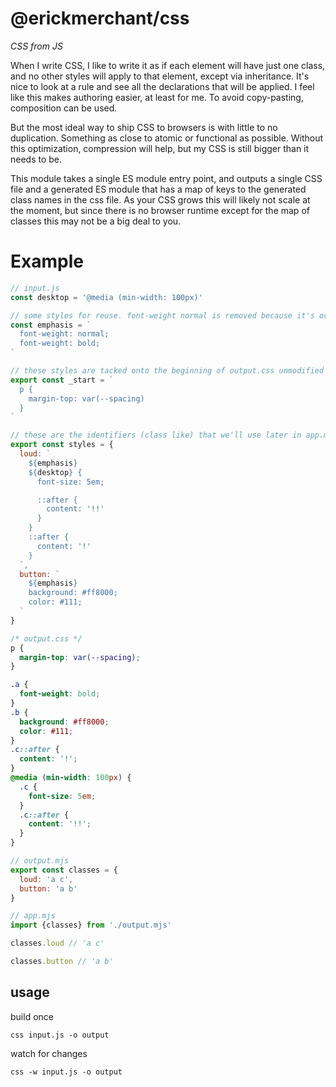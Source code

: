 # @erickmerchant/css

_CSS from JS_

When I write CSS, I like to write it as if each element will have just one class, and no other styles will apply to that element, except via inheritance. It's nice to look at a rule and see all the declarations that will be applied. I feel like this makes authoring easier, at least for me. To avoid copy-pasting, composition can be used.

But the most ideal way to ship CSS to browsers is with little to no duplication. Something as close to atomic or functional as possible. Without this optimization, compression will help, but my CSS is still bigger than it needs to be.

This module takes a single ES module entry point, and outputs a single CSS file and a generated ES module that has a map of keys to the generated class names in the css file. As your CSS grows this will likely not scale at the moment, but since there is no browser runtime except for the map of classes this may not be a big deal to you.

# Example

```javascript
// input.js
const desktop = '@media (min-width: 100px)'

// some styles for reuse. font-weight normal is removed because it's overridden
const emphasis = `
  font-weight: normal;
  font-weight: bold;
`

// these styles are tacked onto the beginning of output.css unmodified
export const _start = `
  p {
    margin-top: var(--spacing)
  }
`

// these are the identifiers (class like) that we'll use later in app.mjs
export const styles = {
  loud: `
    ${emphasis}
    ${desktop} {
      font-size: 5em;

      ::after {
        content: '!!'
      }
    }
    ::after {
      content: '!'
    }
  `,
  button: `
    ${emphasis}
    background: #ff8000;
    color: #111;
  `
}
```

```css
/* output.css */
p {
  margin-top: var(--spacing);
}

.a {
  font-weight: bold;
}
.b {
  background: #ff8000;
  color: #111;
}
.c::after {
  content: '!';
}
@media (min-width: 100px) {
  .c {
    font-size: 5em;
  }
  .c::after {
    content: '!!';
  }
}
```

```javascript
// output.mjs
export const classes = {
  loud: 'a c',
  button: 'a b'
}
```

```javascript
// app.mjs
import {classes} from './output.mjs'

classes.loud // 'a c'

classes.button // 'a b'
```

## usage

build once

```
css input.js -o output
```

watch for changes

```
css -w input.js -o output
```
